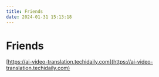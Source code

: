 ```yaml
---
title: Friends
date: 2024-01-31 15:13:18
---
```


# Friends

[https://ai-video-translation.techidaily.com](https://ai-video-translation.techidaily.com)
